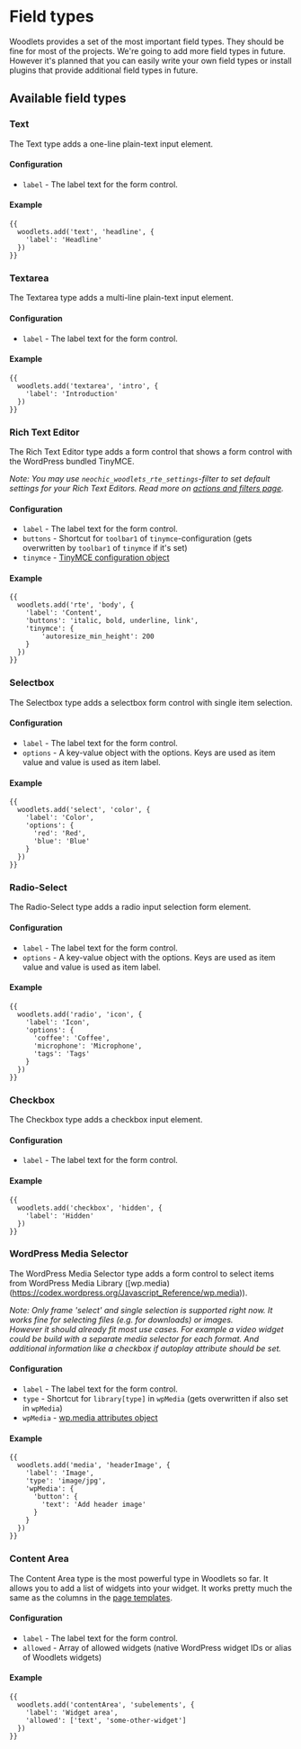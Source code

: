 # Field types
Woodlets provides a set of the most important field types. They should be fine for most of the projects. We're going to add more field types in future.  
However it's planned that you can easily write your own field types or install plugins that provide additional field types in future.

## Available field types
### Text
The Text type adds a one-line plain-text input element.

#### Configuration
* ```label``` - The label text for the form control.

#### Example

```twig
{{
  woodlets.add('text', 'headline', {
    'label': 'Headline'
  })
}}
```

### Textarea
The Textarea type adds a multi-line plain-text input element.

#### Configuration
* ```label``` - The label text for the form control.

#### Example

```twig
{{
  woodlets.add('textarea', 'intro', {
    'label': 'Introduction'
  })
}}
```

### Rich Text Editor
The Rich Text Editor type adds a form control that shows a form control with the WordPress bundled TinyMCE.

*Note: You may use ```neochic_woodlets_rte_settings```-filter to set default settings for your Rich Text Editors. Read more on [actions and filters page](docs/actions-and-filters.md).*

#### Configuration
* ```label``` - The label text for the form control.
* ```buttons``` - Shortcut for ```toolbar1``` of ```tinymce```-configuration (gets overwritten by ```toolbar1``` of ```tinymce``` if it's set)
* ```tinymce``` - [TinyMCE configuration object](http://archive.tinymce.com/wiki.php/Configuration)

#### Example
```twig
{{
  woodlets.add('rte', 'body', {
    'label': 'Content',
    'buttons': 'italic, bold, underline, link',
    'tinymce': {
        'autoresize_min_height': 200
    }
  })
}}
```
### Selectbox
The Selectbox type adds a selectbox form control with single item selection.

#### Configuration
* ```label``` - The label text for the form control.
* ```options``` - A key-value object with the options. Keys are used as item value and value is used as item label.  

#### Example
```twig
{{
  woodlets.add('select', 'color', {
    'label': 'Color',
    'options': {
      'red': 'Red',
      'blue': 'Blue'
    }
  })
}}
```

### Radio-Select
The Radio-Select type adds a radio input selection form element.

#### Configuration
* ```label``` - The label text for the form control.
* ```options``` - A key-value object with the options. Keys are used as item value and value is used as item label.  

#### Example
```twig
{{
  woodlets.add('radio', 'icon', {
    'label': 'Icon',
    'options': {
      'coffee': 'Coffee',
      'microphone': 'Microphone',
      'tags': 'Tags'
    }
  })
}}
```

### Checkbox
The Checkbox type adds a checkbox input element.

#### Configuration
* ```label``` - The label text for the form control.

#### Example
```twig
{{
  woodlets.add('checkbox', 'hidden', {
    'label': 'Hidden'
  })
}}
```

### WordPress Media Selector
The WordPress Media Selector type adds a form control to select items from WordPress Media Library ([wp.media)(https://codex.wordpress.org/Javascript_Reference/wp.media)).

*Note: Only frame 'select' and single selection is supported right now. It works fine for selecting files (e.g. for downloads) or images.*  
*However it should already fit most use cases. For example a video widget could be build with a separate media selector for each format. And additional information like a checkbox if autoplay attribute should be set.*

#### Configuration
* ```label``` - The label text for the form control.
* ```type``` - Shortcut for ```library[type]``` in ```wpMedia``` (gets overwritten if also set in ```wpMedia```)
* ```wpMedia``` - [wp.media attributes object](https://codex.wordpress.org/Javascript_Reference/wp.media)

#### Example
```twig
{{
  woodlets.add('media', 'headerImage', {
    'label': 'Image',
    'type': 'image/jpg',
    'wpMedia': {
      'button': {
        'text': 'Add header image'
      }
    }
  })
}}
```

### Content Area
The Content Area type is the most powerful type in Woodlets so far. It allows you to add a list of widgets into your widget. It works pretty much the same as the columns in the [page templates](page-templates.md).

#### Configuration
* ```label``` - The label text for the form control.
* ```allowed``` - Array of allowed widgets (native WordPress widget IDs or alias of Woodlets widgets)

#### Example
```twig
{{
  woodlets.add('contentArea', 'subelements', {
    'label': 'Widget area',
    'allowed': ['text', 'some-other-widget']
  })
}}
```
